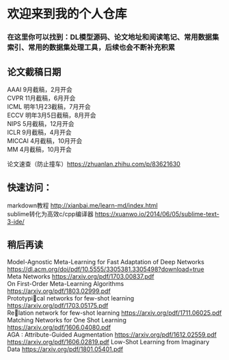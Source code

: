 # 欢迎来到我的个人仓库

### 在这里你可以找到：DL模型源码、论文地址和阅读笔记、常用数据集索引、常用的数据集处理工具，后续也会不断补充积累

## 论文截稿日期  

AAAI 9月截稿，2月开会  
CVPR 11月截稿，6月开会  
ICML 明年1月23截稿，7月开会   
ECCV 明年3月5日截稿，8月开会   
NIPS 5月截稿，12月开会   
ICLR 9月截稿，4月开会   
MICCAI 4月截稿，10月开会  
MM 4月截稿，10月开会  

论文速查（防止撞车）https://zhuanlan.zhihu.com/p/83621630  
 
## 快速访问：

markdown教程 http://xianbai.me/learn-md/index.html  
sublime转化为高效c/cpp编译器 https://xuanwo.io/2014/06/05/sublime-text-3-ide/


## 稍后再读

Model-Agnostic Meta-Learning for Fast Adaptation of Deep Networks https://dl.acm.org/doi/pdf/10.5555/3305381.3305498?download=true  
Meta Networks https://arxiv.org/pdf/1703.00837.pdf   
On First-Order Meta-Learning Algorithms https://arxiv.org/pdf/1803.02999.pdf     
Prototypical networks for few-shot learning https://arxiv.org/pdf/1703.05175.pdf  
Relation network for few-shot learning https://arxiv.org/pdf/1711.06025.pdf   
Matching Networks for One Shot Learning https://arxiv.org/pdf/1606.04080.pdf  
AGA : Attribute-Guided Augmentation https://arxiv.org/pdf/1612.02559.pdf  
 https://arxiv.org/pdf/1606.02819.pdf
Low-Shot Learning from Imaginary Data https://arxiv.org/pdf/1801.05401.pdf

